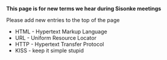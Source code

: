 **This page is for new terms we hear during Sisonke meetings**

Please add new entries to the top of the page

- HTML - Hypertext Markup Language
- URL - Uniform Resource Locator
- HTTP - Hypertext Transfer Protocol
- KISS - keep it simple stupid
